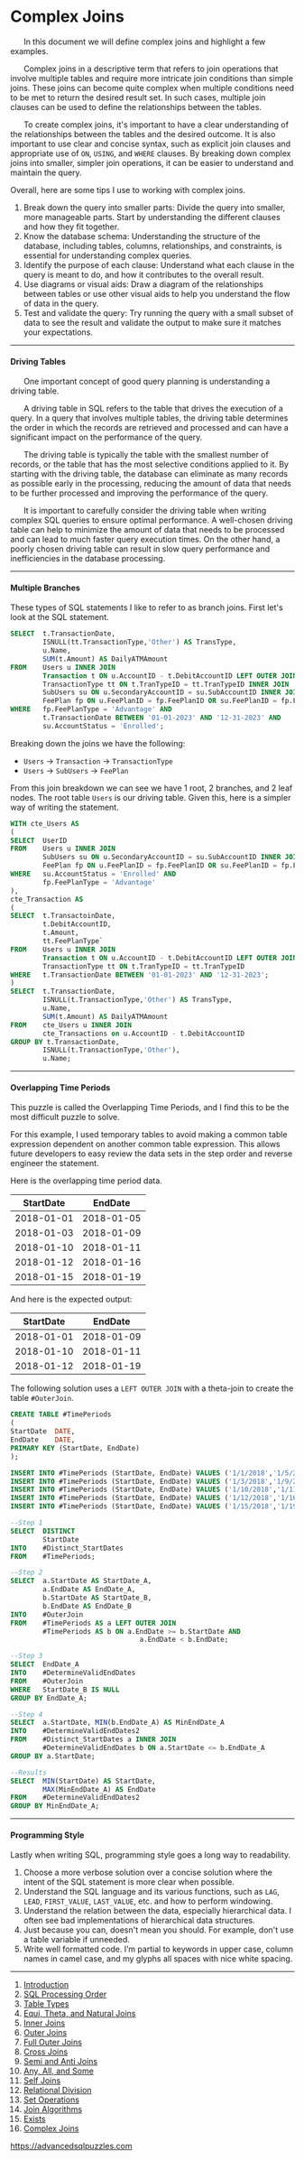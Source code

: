# Complex Joins

&nbsp;&nbsp;&nbsp;&nbsp;&nbsp;&nbsp;In this document we will define complex joins and highlight a few examples.

&nbsp;&nbsp;&nbsp;&nbsp;&nbsp;&nbsp;Complex joins in a descriptive term that refers to join operations that involve multiple tables and require more intricate join conditions than simple joins.  These joins can become quite complex when multiple conditions need to be met to return the desired result set. In such cases, multiple join clauses can be used to define the relationships between the tables.

&nbsp;&nbsp;&nbsp;&nbsp;&nbsp;&nbsp;To create complex joins, it's important to have a clear understanding of the relationships between the tables and the desired outcome. It is also important to use clear and concise syntax, such as explicit join clauses and appropriate use of `ON`, `USING`, and `WHERE` clauses. By breaking down complex joins into smaller, simpler join operations, it can be easier to understand and maintain the query.

Overall, here are some tips I use to working with complex joins.

1.  Break down the query into smaller parts: Divide the query into smaller, more manageable parts. Start by understanding the different clauses and how they fit together.
3.  Know the database schema: Understanding the structure of the database, including tables, columns, relationships, and constraints, is essential for understanding complex queries.
4.  Identify the purpose of each clause: Understand what each clause in the query is meant to do, and how it contributes to the overall result.
5.  Use diagrams or visual aids: Draw a diagram of the relationships between tables or use other visual aids to help you understand the flow of data in the query.
6.  Test and validate the query: Try running the query with a small subset of data to see the result and validate the output to make sure it matches your expectations.

-----------------------------------------------------

#### Driving Tables

&nbsp;&nbsp;&nbsp;&nbsp;&nbsp;&nbsp;One important concept of good query planning is understanding a driving table.

&nbsp;&nbsp;&nbsp;&nbsp;&nbsp;&nbsp;A driving table in SQL refers to the table that drives the execution of a query. In a query that involves multiple tables, the driving table determines the order in which the records are retrieved and processed and can have a significant impact on the performance of the query.

&nbsp;&nbsp;&nbsp;&nbsp;&nbsp;&nbsp;The driving table is typically the table with the smallest number of records, or the table that has the most selective conditions applied to it. By starting with the driving table, the database can eliminate as many records as possible early in the processing, reducing the amount of data that needs to be further processed and improving the performance of the query.

&nbsp;&nbsp;&nbsp;&nbsp;&nbsp;&nbsp;It is important to carefully consider the driving table when writing complex SQL queries to ensure optimal performance. A well-chosen driving table can help to minimize the amount of data that needs to be processed and can lead to much faster query execution times. On the other hand, a poorly chosen driving table can result in slow query performance and inefficiencies in the database processing.

-----------------------------------------------------
#### Multiple Branches

These types of SQL statements I like to refer to as branch joins.  First let's look at the SQL statement.

```sql
SELECT  t.TransactionDate,
        ISNULL(tt.TransactionType,'Other') AS TransType,
        u.Name,
        SUM(t.Amount) AS DailyATMAmount
FROM    Users u INNER JOIN
        Transaction t ON u.AccountID - t.DebitAccountID LEFT OUTER JOIN
        TransactionType tt ON t.TranTypeID = tt.TranTypeID INNER JOIN
        SubUsers su ON u.SecondaryAccountID = su.SubAccountID INNER JOIN
        FeePlan fp ON u.FeePlanID = fp.FeePlanID OR su.FeePlanID = fp.FePlanID;
WHERE   fp.FeePlanType = 'Advantage' AND 
        t.TransactionDate BETWEEN '01-01-2023' AND '12-31-2023' AND
        su.AccountStatus = 'Enrolled';
```

Breaking down the joins we have the following:
*  `Users` -> `Transaction` -> `TransactionType`
*  `Users` -> `SubUsers` -> `FeePlan`

From this join breakdown we can see we have 1 root, 2 branches, and 2 leaf nodes.  The root table `Users` is our driving table.  Given this, here is a simpler way of writing the statement.

```sql
WITH cte_Users AS
(
SELECT  UserID
FROM    Users u INNER JOIN
        SubUsers su ON u.SecondaryAccountID = su.SubAccountID INNER JOIN
        FeePlan fp ON u.FeePlanID = fp.FeePlanID OR su.FeePlanID = fp.FePlanID;
WHERE   su.AccountStatus = 'Enrolled' AND 
        fp.FeePlanType = 'Advantage'
),
cte_Transaction AS
(
SELECT  t.TransactoinDate,
        t.DebitAccountID,
        t.Amount,
        tt.FeePlanType`
FROM    Users u INNER JOIN
        Transaction t ON u.AccountID - t.DebitAccountID LEFT OUTER JOIN
        TransactionType tt ON t.TranTypeID = tt.TranTypeID
WHERE   t.TransactionDate BETWEEN '01-01-2023' AND '12-31-2023';
)
SELECT  t.TransactionDate,
        ISNULL(t.TransactionType,'Other') AS TransType,
        u.Name,
        SUM(t.Amount) AS DailyATMAmount
FROM    cte_Users u INNER JOIN
        cte_Transactions on u.AccountID - t.DebitAccountID
GROUP BY t.TransactionDate,
        ISNULL(t.TransactionType,'Other'),
        u.Name;
```

-----------------------------------------------------
#### Overlapping Time Periods

This puzzle is called the Overlapping Time Periods, and I find this to be the most difficult puzzle to solve.

For this example, I used temporary tables to avoid making a common table expression dependent on another common table expression.  This allows future developers to easy review the data sets in the step order and reverse engineer the statement.

Here is the overlapping time period data.

| StartDate  |  EndDate   |
|------------|------------|
| 2018-01-01 | 2018-01-05 |
| 2018-01-03 | 2018-01-09 |
| 2018-01-10 | 2018-01-11 |
| 2018-01-12 | 2018-01-16 |
| 2018-01-15 | 2018-01-19 |


And here is the expected output:

| StartDate  |  EndDate   |
|------------|------------|
| 2018-01-01 | 2018-01-09 |
| 2018-01-10 | 2018-01-11 |
| 2018-01-12 | 2018-01-19 |

The following solution uses a `LEFT OUTER JOIN` with a theta-join to create the table `#OuterJoin`.

```sql
CREATE TABLE #TimePeriods
(
StartDate  DATE,
EndDate    DATE,
PRIMARY KEY (StartDate, EndDate)
);

INSERT INTO #TimePeriods (StartDate, EndDate) VALUES ('1/1/2018','1/5/2018'),
INSERT INTO #TimePeriods (StartDate, EndDate) VALUES ('1/3/2018','1/9/2018'),
INSERT INTO #TimePeriods (StartDate, EndDate) VALUES ('1/10/2018','1/11/2018'),
INSERT INTO #TimePeriods (StartDate, EndDate) VALUES ('1/12/2018','1/16/2018') 
INSERT INTO #TimePeriods (StartDate, EndDate) VALUES ('1/15/2018','1/19/2018');

--Step 1
SELECT  DISTINCT
        StartDate
INTO    #Distinct_StartDates
FROM    #TimePeriods;

--Step 2
SELECT  a.StartDate AS StartDate_A,
        a.EndDate AS EndDate_A,
        b.StartDate AS StartDate_B,
        b.EndDate AS EndDate_B
INTO    #OuterJoin
FROM    #TimePeriods AS a LEFT OUTER JOIN
        #TimePeriods AS b ON a.EndDate >= b.StartDate AND
                                a.EndDate < b.EndDate;

--Step 3
SELECT  EndDate_A
INTO    #DetermineValidEndDates
FROM    #OuterJoin
WHERE   StartDate_B IS NULL
GROUP BY EndDate_A;

--Step 4
SELECT  a.StartDate, MIN(b.EndDate_A) AS MinEndDate_A
INTO    #DetermineValidEndDates2
FROM    #Distinct_StartDates a INNER JOIN
        #DetermineValidEndDates b ON a.StartDate <= b.EndDate_A
GROUP BY a.StartDate;

--Results
SELECT  MIN(StartDate) AS StartDate,
        MAX(MinEndDate_A) AS EndDate
FROM    #DetermineValidEndDates2
GROUP BY MinEndDate_A;
```


-------------------------------------------------

#### Programming Style

Lastly when writing SQL, programming style goes a long way to readability.  

1.  Choose a more verbose solution over a concise solution where the intent of the SQL statement is more clear when possible.  
2.  Understand the SQL language and its various functions, such as `LAG`, `LEAD`, `FIRST_VALUE`, `LAST_VALUE`, etc. and how to perform windowing.
3.  Understand the relation between the data, especially hierarchical data.  I often see bad implementations of hierarchical data structures.
4.  Just because you can, doesn't mean you should.  For example, don't use a table variable if unneeded.
5.  Write well formatted code.  I’m partial to keywords in upper case, column names in camel case, and my glyphs all spaces with nice white spacing.

---------------------------------------------------------

1. [Introduction](01%20-%20Introduction.md)
2. [SQL Processing Order](02%20-%20SQL%20Query%20Processing%20Order.md)
3. [Table Types](03%20-%20Table%20Types.md)
4. [Equi, Theta, and Natural Joins](04%20-%20Equi%2C%20Theta%2C%20and%20Natural%20Joins.md)
5. [Inner Joins](05%20-%20Inner%20Join.md)
6. [Outer Joins](06%20-%20Outer%20Joins.md)
7. [Full Outer Joins](07%20-%20Full%20Outer%20Join.md)
8. [Cross Joins](08%20-%20Cross%20Join.md)
9. [Semi and Anti Joins](09%20-%20Semi%20and%20Anti%20Joins.md)
10. [Any, All, and Some](10%20-%20Any%2C%20All%2C%20and%20Some.md)
11. [Self Joins](11%20-%20Self%20Join.md)
12. [Relational Division](12%20-%20Relational%20Division.md)
13. [Set Operations](13%20-%20Set%20Operations.md)
14. [Join Algorithms](14%20-%20Join%20Algorithms.md)
15. [Exists](15%20-%20Exists.md)
16. [Complex Joins](16%20-%20Complex%20Joins.md)

https://advancedsqlpuzzles.com
